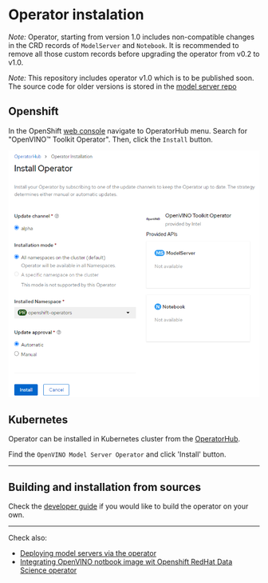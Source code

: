# Operator instalation

*Note:* Operator, starting from version 1.0 includes non-compatible changes in the CRD records of `ModelServer` and `Notebook`.
It is recommended to remove all those custom records before upgrading the operator from v0.2 to v1.0.

*Note:* This repository includes operator v1.0 which is to be published soon. The source code for older versions is stored in the [model server repo](https://github.com/openvinotoolkit/model_server/tree/main/extras)

## Openshift

In the OpenShift [web console](https://docs.openshift.com/container-platform/4.10/web_console/web-console.html) navigate to OperatorHub menu. Search for "OpenVINO™ Toolkit Operator". Then, click the `Install` button.

![installation](install.png)

## Kubernetes

Operator can be installed in Kubernetes cluster from the [OperatorHub](https://operatorhub.io/operator).

Find the `OpenVINO Model Server Operator` and click 'Install' button.

***

## Building and installation from sources

Check the [developer guide](developer_guide.md) if you would like to build the operator on your own.

***

Check also:
- [Deploying model servers via the operator](./modelserver.md)
- [Integrating OpenVINO notbook image wit Openshift RedHat Data Science operator](./notebook_in_rhods.md)
